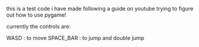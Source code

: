this is a test code i have made following a guide on youtube trying to figure out how to use pygame!

currently the controls are:

WASD : to move
SPACE_BAR : to jump and double jump
